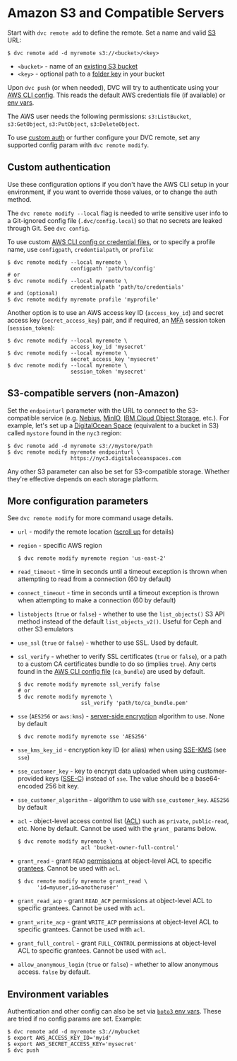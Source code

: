 # Amazon S3 and Compatible Servers

<!--
## Amazon S3
-->

Start with `dvc remote add` to define the remote. Set a name and valid [S3] URL:

```cli
$ dvc remote add -d myremote s3://<bucket>/<key>
```

- `<bucket>` - name of an [existing S3 bucket]
- `<key>` - optional path to a [folder key] in your bucket

Upon `dvc push` (or when needed), DVC will try to authenticate using your [AWS
CLI config]. This reads the default AWS credentials file (if available) or
[env vars](#environment-variables).

[aws cli config]:
  https://docs.aws.amazon.com/cli/latest/userguide/cli-configure-quickstart.html

<admon type="info">

The AWS user needs the following permissions: `s3:ListBucket`, `s3:GetObject`,
`s3:PutObject`, `s3:DeleteObject`.

</admon>

[s3]: https://aws.amazon.com/s3/
[existing s3 bucket]:
  https://docs.aws.amazon.com/AmazonS3/latest/gsg/CreatingABucket.html
[folder key]:
  https://docs.aws.amazon.com/AmazonS3/latest/userguide/using-folders.html

To use [custom auth](#custom-authentication) or further configure your DVC
remote, set any supported config param with `dvc remote modify`.

## Custom authentication

Use these configuration options if you don't have the AWS CLI setup in your
environment, if you want to override those values, or to change the auth method.

<admon type="warn">

The `dvc remote modify --local` flag is needed to write sensitive user info to a
Git-ignored config file (`.dvc/config.local`) so that no secrets are leaked
through Git. See `dvc config`.

</admon>

To use custom [AWS CLI config or credential files][aws-cli-config-files], or to
specify a profile name, use `configpath`, `credentialpath`, or `profile`:

```cli
$ dvc remote modify --local myremote \
                    configpath 'path/to/config'
# or
$ dvc remote modify --local myremote \
                    credentialpath 'path/to/credentials'
# and (optional)
$ dvc remote modify myremote profile 'myprofile'
```

[aws-cli-config-files]:
  https://docs.aws.amazon.com/cli/latest/userguide/cli-configure-files.html

Another option is to use an AWS access key ID (`access_key_id`) and secret
access key (`secret_access_key`) pair, and if required, an [MFA] session token
(`session_token`):

```cli
$ dvc remote modify --local myremote \
                    access_key_id 'mysecret'
$ dvc remote modify --local myremote \
                    secret_access_key 'mysecret'
$ dvc remote modify --local myremote \
                    session_token 'mysecret'
```

[mfa]: https://docs.aws.amazon.com/IAM/latest/UserGuide/id_credentials_mfa.html

## S3-compatible servers (non-Amazon)

Set the `endpointurl` parameter with the URL to connect to the S3-compatible
service (e.g. [Nebius], [MinIO], [IBM Cloud Object Storage], etc.). For example,
let's set up a [DigitalOcean Space] (equivalent to a bucket in S3) called
`mystore` found in the `nyc3` region:

```cli
$ dvc remote add -d myremote s3://mystore/path
$ dvc remote modify myremote endpointurl \
                    https://nyc3.digitaloceanspaces.com
```

<admon type="info">

Any other S3 parameter can also be set for S3-compatible storage. Whether
they're effective depends on each storage platform.

</admon>

[minio]: https://min.io/
[digitalocean space]: https://www.digitalocean.com/products/spaces
[ibm cloud object storage]: https://www.ibm.com/cloud/object-storage
[nebius]: https://nebius.ai/docs/storage/tutorials/dvc

## More configuration parameters

<admon type="info">

See `dvc remote modify` for more command usage details.

</admon>

- `url` - modify the remote location ([scroll up](#amazon-s3) for details)

- `region` - specific AWS region

  ```cli
  $ dvc remote modify myremote region 'us-east-2'
  ```

- `read_timeout` - time in seconds until a timeout exception is thrown when
  attempting to read from a connection (60 by default)

- `connect_timeout` - time in seconds until a timeout exception is thrown when
  attempting to make a connection (60 by default)

- `listobjects` (`true` or `false`) - whether to use the `list_objects()` S3 API
  method instead of the default `list_objects_v2()`. Useful for Ceph and other
  S3 emulators

- `use_ssl` (`true` or `false`) - whether to use SSL. Used by default.

- `ssl_verify` - whether to verify SSL certificates (`true` or `false`), or a
  path to a custom CA certificates bundle to do so (implies `true`). Any certs
  found in the [AWS CLI config file][aws-cli-config-files] (`ca_bundle`) are
  used by default.

  ```cli
  $ dvc remote modify myremote ssl_verify false
  # or
  $ dvc remote modify myremote \
                      ssl_verify 'path/to/ca_bundle.pem'
  ```

- `sse` (`AES256` or `aws:kms`) - [server-side encryption] algorithm to use.
  None by default

  ```cli
  $ dvc remote modify myremote sse 'AES256'
  ```

- `sse_kms_key_id` - encryption key ID (or alias) when using [SSE-KMS] (see
  `sse`)

- `sse_customer_key` - key to encrypt data uploaded when using customer-provided
  keys ([SSE-C]) instead of `sse`. The value should be a base64-encoded 256 bit
  key.

- `sse_customer_algorithm` - algorithm to use with `sse_customer_key`. `AES256`
  by default

- `acl` - object-level access control list ([ACL]) such as `private`,
  `public-read`, etc. None by default. Cannot be used with the `grant_` params
  below.

  ```cli
  $ dvc remote modify myremote \
                      acl 'bucket-owner-full-control'
  ```

- `grant_read` - grant `READ` [permissions] at object-level ACL to specific
  [grantees]. Cannot be used with `acl`.

  ```cli
  $ dvc remote modify myremote grant_read \
        'id=myuser,id=anotheruser'
  ```

- `grant_read_acp` - grant `READ_ACP` permissions at object-level ACL to
  specific grantees. Cannot be used with `acl`.

- `grant_write_acp` - grant `WRITE_ACP` permissions at object-level ACL to
  specific grantees. Cannot be used with `acl`.

- `grant_full_control` - grant `FULL_CONTROL` permissions at object-level ACL to
  specific grantees. Cannot be used with `acl`.

- `allow_anonymous_login` (`true` or `false`) - whether to allow anonymous
  access. `false` by default.

[server-side encryption]:
  https://docs.aws.amazon.com/AmazonS3/latest/userguide/serv-side-encryption.html
[sse-kms]:
  https://docs.aws.amazon.com/AmazonS3/latest/userguide/UsingKMSEncryption.html
[sse-c]:
  https://docs.aws.amazon.com/AmazonS3/latest/userguide/ServerSideEncryptionCustomerKeys.html
[acl]: https://docs.aws.amazon.com/AmazonS3/latest/dev/acl-overview.html
[grantees]:
  https://docs.aws.amazon.com/AmazonS3/latest/userguide/acl-overview.html#specifying-grantee
[permissions]:
  https://docs.aws.amazon.com/AmazonS3/latest/userguide/acl-overview.html#permissions

## Environment variables

Authentication and other config can also be set via [`boto3` env vars]. These
are tried if no config params are set. Example:

```cli
$ dvc remote add -d myremote s3://mybucket
$ export AWS_ACCESS_KEY_ID='myid'
$ export AWS_SECRET_ACCESS_KEY='mysecret'
$ dvc push
```

[`boto3` env vars]:
  https://boto3.amazonaws.com/v1/documentation/api/latest/guide/configuration.html#using-environment-variables

